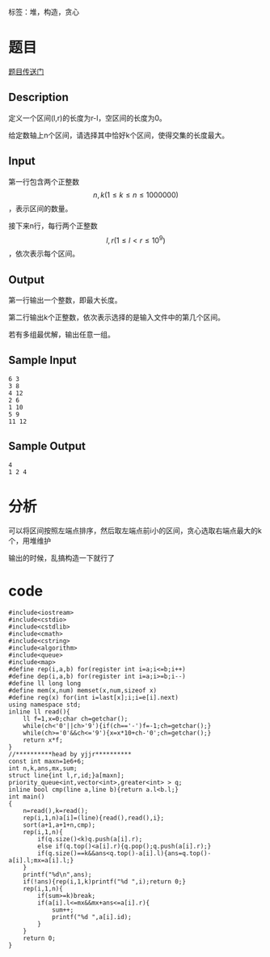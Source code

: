 ﻿---
subtitle: "构造乱搞"
tags: 
 - 特殊-构造
 - 基础算法-贪心
 - STL
grammar_cjkRuby: true
catalog: true
layout:  post
header-img: "img/header/P82.jpg"
preview-img: "/img/preview/P82.jpg"
---
标签：堆，构造，贪心

# 题目

[题目传送门](https://www.lydsy.com/JudgeOnline/problem.php?id=5102)

## Description

定义一个区间(l,r)的长度为r-l，空区间的长度为0。

给定数轴上n个区间，请选择其中恰好k个区间，使得交集的长度最大。

## Input

第一行包含两个正整数$$n,k(1\leq k\leq n\leq 1000000)$$，表示区间的数量。

接下来n行，每行两个正整数$$l,r(1\leq l<r\leq 10^9)$$，依次表示每个区间。

## Output

第一行输出一个整数，即最大长度。

第二行输出k个正整数，依次表示选择的是输入文件中的第几个区间。

若有多组最优解，输出任意一组。

## Sample Input
```
6 3
3 8
4 12
2 6
1 10
5 9
11 12
```
## Sample Output
```
4
1 2 4
```
# 分析

可以将区间按照左端点排序，然后取左端点前i小的区间，贪心选取右端点最大的k个，用堆维护

输出的时候，乱搞构造一下就行了

# code
```
#include<iostream>
#include<cstdio>
#include<cstdlib>
#include<cmath>
#include<cstring>
#include<algorithm>
#include<queue>
#include<map>
#define rep(i,a,b) for(register int i=a;i<=b;i++)
#define dep(i,a,b) for(register int i=a;i>=b;i--)
#define ll long long
#define mem(x,num) memset(x,num,sizeof x)
#define reg(x) for(int i=last[x];i;i=e[i].next)
using namespace std;
inline ll read(){
	ll f=1,x=0;char ch=getchar();
	while(ch<'0'||ch>'9'){if(ch=='-')f=-1;ch=getchar();}
	while(ch>='0'&&ch<='9'){x=x*10+ch-'0';ch=getchar();}
	return x*f;
}
//**********head by yjjr**********
const int maxn=1e6+6;
int n,k,ans,mx,sum;
struct line{int l,r,id;}a[maxn];
priority_queue<int,vector<int>,greater<int> > q;
inline bool cmp(line a,line b){return a.l<b.l;}
int main()
{
	n=read(),k=read();
	rep(i,1,n)a[i]=(line){read(),read(),i};
	sort(a+1,a+1+n,cmp);
	rep(i,1,n){
		if(q.size()<k)q.push(a[i].r);
		else if(q.top()<a[i].r){q.pop();q.push(a[i].r);}
		if(q.size()==k&&ans<q.top()-a[i].l){ans=q.top()-a[i].l;mx=a[i].l;}
	}
	printf("%d\n",ans);
	if(!ans){rep(i,1,k)printf("%d ",i);return 0;}
	rep(i,1,n){
		if(sum>=k)break;
		if(a[i].l<=mx&&mx+ans<=a[i].r){
			sum++;
			printf("%d ",a[i].id);
		}
	}
	return 0;
}
```
